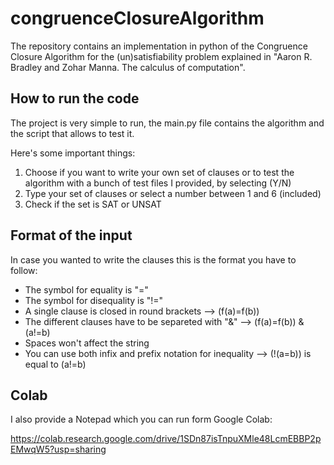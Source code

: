 # congruenceClosureAlgorithm
The repository contains an implementation in python of the Congruence Closure Algorithm for the (un)satisfiability problem explained in "Aaron R. Bradley and Zohar Manna. The calculus of computation".

## How to run the code
The project is very simple to run, the main.py file contains the algorithm and the script that allows to test it.

Here's some important things:
1. Choose if you want to write your own set of clauses or to test the algorithm with a bunch of test files I provided, by selecting (Y/N)
2. Type your set of clauses or select a number between 1 and 6 (included)
3. Check if the set is SAT or UNSAT
   
## Format of the input
In case you wanted to write the clauses this is the format you have to follow:
* The symbol for equality is "="
* The symbol for disequality is "!="
* A single clause is closed in round brackets --> (f(a)=f(b))
* The different clauses have to be separeted with "&" --> (f(a)=f(b)) & (a!=b)
* Spaces won't affect the string
* You can use both infix and prefix notation for inequality --> (!(a=b)) is equal to (a!=b)

## Colab
I also provide a Notepad which you can run form Google Colab:

https://colab.research.google.com/drive/1SDn87isTnpuXMle48LcmEBBP2pEMwqW5?usp=sharing
